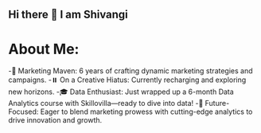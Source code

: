 ## Hi there 👋 I am Shivangi

# About Me:

-🚀 Marketing Maven: 6 years of crafting dynamic marketing strategies and campaigns.
-⏸️ On a Creative Hiatus: Currently recharging and exploring new horizons.
-🎓 Data Enthusiast: Just wrapped up a 6-month Data Analytics course with Skillovilla—ready to dive into data!
-🌟 Future-Focused: Eager to blend marketing prowess with cutting-edge analytics to drive innovation and growth.


